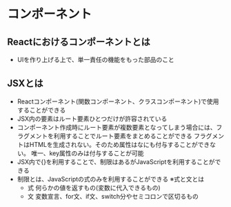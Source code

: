 # コンポーネント

## Reactにおけるコンポーネントとは
- UIを作り上げる上で、単一責任の機能をもった部品のこと

## JSXとは
- Reactコンポーネント(関数コンポーネント、クラスコンポーネント)で使用することができる
- JSX内の要素はルート要素ひとつだけが許容されている
- コンポーネント作成時にルート要素が複数要素となってしまう場合には、フラグメントを利用することでルート要素をまとめることができる
  フラグメントはHTMLを生成されない。そのため属性はなにも付与することができない。
  唯一、key属性のみは付与することが可能
- JSX内で{}を利用することで、制限はあるがJavaScriptを利用することができる
- 制限とは、JavaScriptの式のみを利用することができる
  ※式と文とは
  - 式
    何らかの値を返すもの(変数に代入できるもの)
  - 文
    変数宣言、for文、if文、switch分やセミコロンで区切るもの

